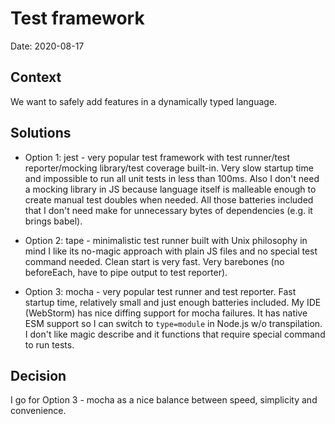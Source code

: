 # Test framework

Date: 2020-08-17

## Context

We want to safely add features in a dynamically typed language.

## Solutions

* Option 1: jest - very popular test framework with test runner/test reporter/mocking library/test coverage built-in.
Very slow startup time and impossible to run all unit tests in less than 100ms.
Also I don't need a mocking library in JS because language itself is malleable enough to create manual test doubles when needed.
All those batteries included that I don't need make for unnecessary bytes of dependencies (e.g. it brings babel).

* Option 2: tape - minimalistic test runner built with Unix philosophy in mind
I like its no-magic approach with plain JS files and no special test command needed. Clean start is very fast.
Very barebones (no beforeEach, have to pipe output to test reporter).

* Option 3: mocha - very popular test runner and test reporter.
Fast startup time, relatively small and just enough batteries included. My IDE (WebStorm) has nice diffing support
for mocha failures. It has native ESM support so I can switch to `type=module` in Node.js w/o transpilation.
I don't like magic describe and it functions that require special command to run tests.

## Decision

I go for Option 3 - mocha as a nice balance between speed, simplicity and convenience.
